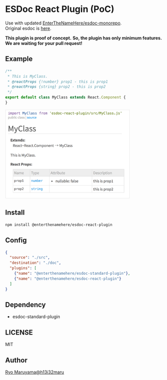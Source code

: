 # ESDoc React Plugin (PoC)

Use with updated [EnterTheNameHere/esdoc-monorepo](https://github.com/EnterTheNameHere/esdoc-monorepo).  
Original esdoc is [here](https://github.com/esdoc/esdoc).

**This plugin is proof of concept.**
**So, the plugin has only minimum features.**
**We are waiting for your pull request!**

## Example
```js
/**
 * This is MyClass.
 * @reactProps {!number} prop1 - this is prop1
 * @reactProps {string} prop2 - this is prop2
 */
export default class MyClass extends React.Component {
}
```

<img src="./misc/ss.png" width="400px">

## Install
```bash
npm install @enterthenamehere/esdoc-react-plugin
```

## Config
```json
{
  "source": "./src",
  "destination": "./doc",
  "plugins": [
    {"name": "@enterthenamehere/esdoc-standard-plugin"},
    {"name": "@enterthenamehere/esdoc-react-plugin"}
  ]
}
```

## Dependency
- esdoc-standard-plugin

## LICENSE
MIT

## Author
[Ryo Maruyama@h13i32maru](https://github.com/h13i32maru)
